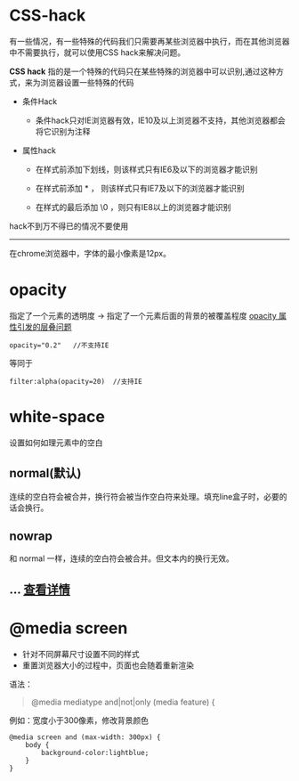 # CSS-hack
有一些情况，有一些特殊的代码我们只需要再某些浏览器中执行，而在其他浏览器中不需要执行，就可以使用CSS hack来解决问题。

**CSS hack** 指的是一个特殊的代码只在某些特殊的浏览器中可以识别,通过这种方式，来为浏览器设置一些特殊的代码

- 条件Hack
  - 条件hack只对IE浏览器有效，IE10及以上浏览器不支持，其他浏览器都会将它识别为注释

- 属性hack
  - 在样式前添加下划线，则该样式只有IE6及以下的浏览器才能识别

  - 在样式前添加 * ， 则该样式只有IE7及以下的浏览器才能识别

  - 在样式的最后添加 \0 ，则只有IE8以上的浏览器才能识别

hack不到万不得已的情况不要使用

---
在chrome浏览器中，字体的最小像素是12px。

# opacity
指定了一个元素的透明度 -> 指定了一个元素后面的背景的被覆盖程度
[opacity 属性引发的层叠问题](https://blog.csdn.net/liujie19901217/article/details/51781646)

```
opacity="0.2"   //不支持IE
```
等同于
```
filter:alpha(opacity=20)  //支持IE
```
# white-space
设置如何如理元素中的空白
## normal(默认)
连续的空白符会被合并，换行符会被当作空白符来处理。填充line盒子时，必要的话会换行。
## nowrap
和 normal 一样，连续的空白符会被合并。但文本内的换行无效。
## ... [查看详情](https://developer.mozilla.org/zh-CN/docs/Web/CSS/white-space)

# @media screen 
- 针对不同屏幕尺寸设置不同的样式
- 重置浏览器大小的过程中，页面也会随着重新渲染

语法：
> @media mediatype and|not|only (media feature) {

例如：宽度小于300像素，修改背景颜色
```
@media screen and (max-width: 300px) {
    body {
        background-color:lightblue;
    }
}
```